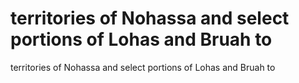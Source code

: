 # territories of Nohassa and select portions of Lohas and Bruah to

territories of Nohassa and select portions of Lohas and Bruah to
